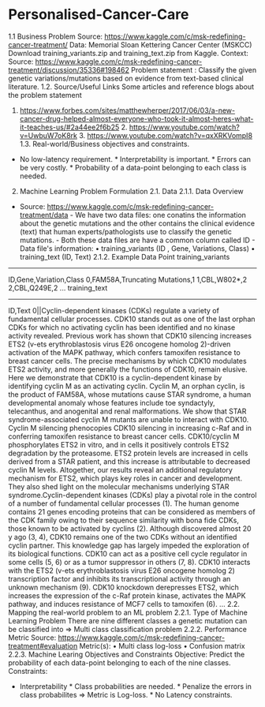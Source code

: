 # Personalised-Cancer-Care
1.1 Business Problem
Source: https://www.kaggle.com/c/msk-redefining-cancer-treatment/
Data: Memorial Sloan Kettering Cancer Center (MSKCC)
Download training_variants.zip and training_text.zip from Kaggle.
Context:
Source: https://www.kaggle.com/c/msk-redefining-cancer-treatment/discussion/35336#198462
Problem statement :
Classify the given genetic variations/mutations based on evidence from text-based clinical literature.
1.2. Source/Useful Links
Some articles and reference blogs about the problem statement
1. https://www.forbes.com/sites/matthewherper/2017/06/03/a-new-cancer-drug-helped-almost-everyone-who-took-it-almost-heres-what-it-teaches-us/#2a44ee2f6b25 2. https://www.youtube.com/watch?v=UwbuW7oK8rk 3. https://www.youtube.com/watch?v=qxXRKVompI8
1.3. Real-world/Business objectives and constraints.
* No low-latency requirement. * Interpretability is important. * Errors can be very costly. * Probability of a data-point belonging to each class is needed.
2. Machine Learning Problem Formulation
2.1. Data
2.1.1. Data Overview
- Source: https://www.kaggle.com/c/msk-redefining-cancer-treatment/data - We have two data files: one conatins the information about the genetic mutations and the other contains the clinical evidence (text) that human experts/pathologists use to classify the genetic mutations. - Both these data files are have a common column called ID -
Data file's information:
•	training_variants (ID , Gene, Variations, Class)
•	training_text (ID, Text)
2.1.2. Example Data Point
training_variants
________________________________________
ID,Gene,Variation,Class
0,FAM58A,Truncating Mutations,1
1,CBL,W802*,2
2,CBL,Q249E,2
...
training_text
________________________________________
ID,Text
0||Cyclin-dependent kinases (CDKs) regulate a variety of fundamental cellular processes. CDK10 stands out as one of the last orphan CDKs for which no activating cyclin has been identified and no kinase activity revealed. Previous work has shown that CDK10 silencing increases ETS2 (v-ets erythroblastosis virus E26 oncogene homolog 2)-driven activation of the MAPK pathway, which confers tamoxifen resistance to breast cancer cells. The precise mechanisms by which CDK10 modulates ETS2 activity, and more generally the functions of CDK10, remain elusive. Here we demonstrate that CDK10 is a cyclin-dependent kinase by identifying cyclin M as an activating cyclin. Cyclin M, an orphan cyclin, is the product of FAM58A, whose mutations cause STAR syndrome, a human developmental anomaly whose features include toe syndactyly, telecanthus, and anogenital and renal malformations. We show that STAR syndrome-associated cyclin M mutants are unable to interact with CDK10. Cyclin M silencing phenocopies CDK10 silencing in increasing c-Raf and in conferring tamoxifen resistance to breast cancer cells. CDK10/cyclin M phosphorylates ETS2 in vitro, and in cells it positively controls ETS2 degradation by the proteasome. ETS2 protein levels are increased in cells derived from a STAR patient, and this increase is attributable to decreased cyclin M levels. Altogether, our results reveal an additional regulatory mechanism for ETS2, which plays key roles in cancer and development. They also shed light on the molecular mechanisms underlying STAR syndrome.Cyclin-dependent kinases (CDKs) play a pivotal role in the control of a number of fundamental cellular processes (1). The human genome contains 21 genes encoding proteins that can be considered as members of the CDK family owing to their sequence similarity with bona fide CDKs, those known to be activated by cyclins (2). Although discovered almost 20 y ago (3, 4), CDK10 remains one of the two CDKs without an identified cyclin partner. This knowledge gap has largely impeded the exploration of its biological functions. CDK10 can act as a positive cell cycle regulator in some cells (5, 6) or as a tumor suppressor in others (7, 8). CDK10 interacts with the ETS2 (v-ets erythroblastosis virus E26 oncogene homolog 2) transcription factor and inhibits its transcriptional activity through an unknown mechanism (9). CDK10 knockdown derepresses ETS2, which increases the expression of the c-Raf protein kinase, activates the MAPK pathway, and induces resistance of MCF7 cells to tamoxifen (6). ...
2.2. Mapping the real-world problem to an ML problem
2.2.1. Type of Machine Learning Problem
        There are nine different classes a genetic mutation can be classified into => Multi class classification problem
2.2.2. Performance Metric
Source: https://www.kaggle.com/c/msk-redefining-cancer-treatment#evaluation
Metric(s):
•	Multi class log-loss
•	Confusion matrix
2.2.3. Machine Learing Objectives and Constraints
Objective: Predict the probability of each data-point belonging to each of the nine classes.
Constraints:
* Interpretability * Class probabilities are needed. * Penalize the errors in class probabilites => Metric is Log-loss. * No Latency constraints.

